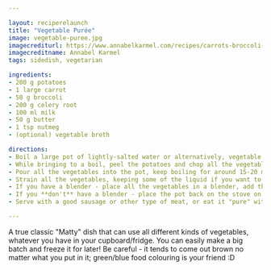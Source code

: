 ```yaml
---

layout: reciperelaunch
title: "Vegetable Purée"
image: vegetable-puree.jpg
imagecrediturl: https://www.annabelkarmel.com/recipes/carrots-broccoli-cheese-puree/
imagecreditname: Annabel Karmel
tags: sidedish, vegetarian

ingredients:
- 200 g potatoes
- 1 large carrot
- 50 g broccoli
- 200 g celery root
- 100 ml milk
- 50 g butter
- 1 tsp nutmeg
- (optional) vegetable broth

directions:
- Boil a large pot of lightly-salted water or alternatively, vegetable broth.
- While bringing to a boil, peel the potatoes and chop all the vegetables into 1-2 cm sized pieces. 
- Pour all the vegetables into the pot, keep boiling for around 15-20 minutes, until the celery root can be easily pierced with a fork.
- Strain all the vegetables, keeping some of the liquid if you want to use it for a broth later.
- If you have a blender - place all the vegetables in a blender, add the nutmeg, milk, butter and a good amount of pepper and mix on high until smooth and consistent.
- If you **don't** have a blender - place the pot back on the stove on low heat and return the vegetables to the pot. Add nutmeg, milk, butter and a good amount of pepper and use a utensil (such as a ladle) to mush the vegetables until it's as combined as possible.
- Serve with a good sausage or other type of meat, or eat it "pure" with a sprinkle of sea salt.

---
```


A true classic "Matty" dish that can use all different kinds of vegetables, whatever you have in your cupboard/fridge. You can easily make a big batch and freeze it for later! Be careful - it tends to come out brown no matter what you put in it; green/blue food colouring is your friend :D